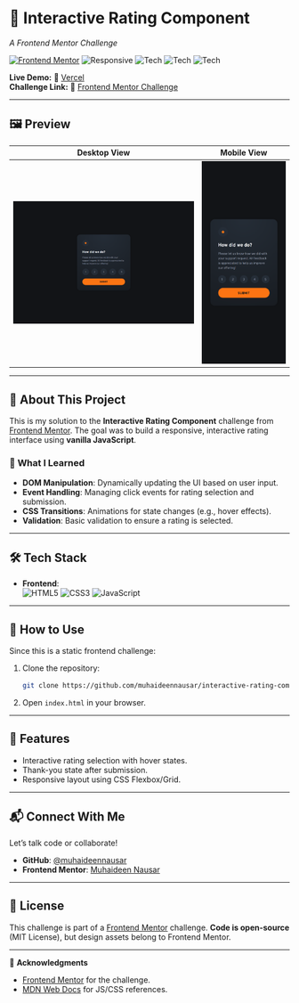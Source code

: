 # 🎯 **Interactive Rating Component**  
*A Frontend Mentor Challenge*  

[![Frontend Mentor](https://img.shields.io/badge/Frontend%20Mentor-Challenge-brightgreen)](https://www.frontendmentor.io/challenges/interactive-rating-component-koxpeBUmI)
![Responsive](https://img.shields.io/badge/Responsive-Yes-success)
![Tech](https://img.shields.io/badge/HTML5-E34F26?style=flat&logo=html5&logoColor=white)
![Tech](https://img.shields.io/badge/CSS3-1572B6?style=flat&logo=css3&logoColor=white)
![Tech](https://img.shields.io/badge/JavaScript-F7DF1E?style=flat&logo=javascript&logoColor=black)

**Live Demo:** 🔗 [Vercel](https://interactive-rating-component-muhaideen-nausars-projects.vercel.app/)  
**Challenge Link:** 🔗 [Frontend Mentor Challenge](https://www.frontendmentor.io/challenges/interactive-rating-component-koxpeBUmI)

---

## 🖼️ **Preview**  
| Desktop View | Mobile View |
|--------------|-------------| 
| ![Desktop](screenshots/desktop.png) | ![Mobile](screenshots/mobile.png) |

---

## 📌 **About This Project**  
This is my solution to the **Interactive Rating Component** challenge from [Frontend Mentor](https://frontendmentor.io). The goal was to build a responsive, interactive rating interface using **vanilla JavaScript**.  

### 🧠 **What I Learned**  
- **DOM Manipulation**: Dynamically updating the UI based on user input.  
- **Event Handling**: Managing click events for rating selection and submission.  
- **CSS Transitions**: Animations for state changes (e.g., hover effects).  
- **Validation**: Basic validation to ensure a rating is selected.  

---

## 🛠️ **Tech Stack**  
- **Frontend**:  
  ![HTML5](https://img.shields.io/badge/HTML5-E34F26?style=for-the-badge&logo=html5&logoColor=white)
  ![CSS3](https://img.shields.io/badge/CSS3-1572B6?style=for-the-badge&logo=css3&logoColor=white)
  ![JavaScript](https://img.shields.io/badge/JavaScript-323330?style=for-the-badge&logo=javascript&logoColor=F7DF1E)  

---

## 🚀 **How to Use**  
Since this is a static frontend challenge:  
1. Clone the repository:  
   ```bash
   git clone https://github.com/muhaideennausar/interactive-rating-component.git
   ```  
2. Open `index.html` in your browser.  


---

## 🌟 **Features**  
- Interactive rating selection with hover states.  
- Thank-you state after submission.  
- Responsive layout using CSS Flexbox/Grid.

---

## 📬 **Connect With Me**  
Let’s talk code or collaborate!  
- **GitHub**: [@muhaideennausar](https://github.com/muhaideennausar)  
- **Frontend Mentor**: [Muhaideen Nausar](https://www.frontendmentor.io/profile/muhaideennausar)  

---

## 📜 **License**  
This challenge is part of a [Frontend Mentor](https://www.frontendmentor.io) challenge. **Code is open-source** (MIT License), but design assets belong to Frontend Mentor.   

---

🙌 **Acknowledgments**  
- [Frontend Mentor](https://www.frontendmentor.io) for the challenge.  
- [MDN Web Docs](https://developer.mozilla.org/) for JS/CSS references.  
